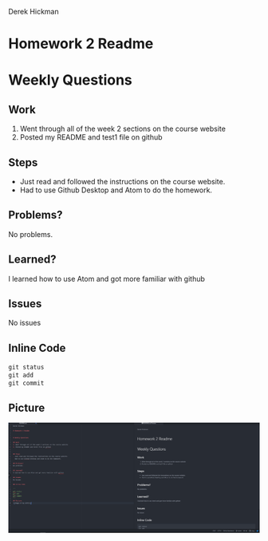Derek Hickman

# Homework 2 Readme


# Weekly Questions

## Work
1. Went through all of the week 2 sections on the course website
2. Posted my README and test1 file on github


## Steps
- Just read and followed the instructions on the course website.
- Had to use Github Desktop and Atom to do the homework.

## Problems?
No problems.

## Learned?
I learned how to use Atom and got more familiar with github

## Issues
No issues

## Inline Code

```
git status
git add
git commit
```
## Picture
![Image of my editor](Editor.png)
